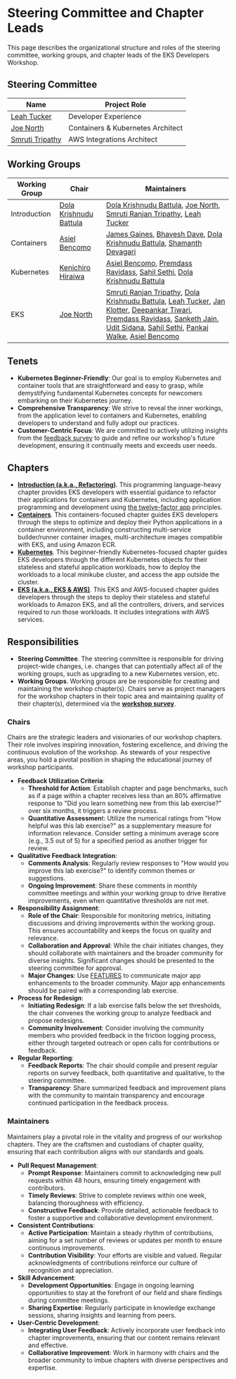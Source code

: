 # Steering Committee and Chapter Leads
This page describes the organizational structure and roles of the steering committee, working groups, and chapter leads of the EKS Developers Workshop.

## Steering Committee

|Name	|Project Role	|
|---	|---	|
|[Leah Tucker](https://github.com/tucktuck9)	|Developer Experience	|
|[Joe North](https://github.com/JoeNorth)	|Containers & Kubernetes Architect	|
|[Smruti Tripathy](https://github.com/smrutiranjantripathy)	|AWS Integrations Architect	|

## Working Groups

|Working Group	|Chair	|Maintainers	|
|---	|---	|---	|
|Introduction	|[Dola Krishnudu Battula](https://github.com/kakarotbyte)	|[Dola Krishnudu Battula](https://github.com/kakarotbyte), [Joe North](https://github.com/JoeNorth), [Smruti Ranjan Tripathy](https://github.com/smrutiranjantripathy), [Leah Tucker](https://github.com/tucktuck9)	|
|Containers	|[Asiel Bencomo](https://github.com/abencomoc)	|[James Gaines](https://github.com/jrgwv), [Bhavesh Dave](https://github.com/infinitedreams9586), [Dola Krishnudu Battula](https://github.com/kakarotbyte), [Shamanth Devagari](https://github.com/dshamanthreddy)	|
|Kubernetes	|[Kenichiro Hiraiwa](https://github.com/hiraken-w)	|[Asiel Bencomo](https://github.com/abencomoc), [Premdass Ravidass](https://github.com/premdass), [Sahil Sethi](https://github.com/21sahilsethi), [Dola Krishnudu Battula](https://github.com/kakarotbyte)	|
|EKS	|[Joe North](https://github.com/JoeNorth)	|[Smruti Ranjan Tripathy](https://github.com/smrutiranjantripathy), [Dola Krishnudu Battula](https://github.com/kakarotbyte), [Leah Tucker](https://github.com/tucktuck9), [Jan Klotter](https://github.com/awsjkl), [Deepankar Tiwari](https://github.com/deeptiwa), [Premdass Ravidass](https://github.com/premdass), [Sanketh Jain](https://github.com/jsanketh), [Udit Sidana](https://github.com/uditac25), [Sahil Sethi](https://github.com/21sahilsethi), [Pankaj Walke](https://github.com/punkwalker), [Asiel Bencomo](https://github.com/abencomoc)	|

## Tenets
* **Kubernetes Beginner-Friendly**: Our goal is to employ Kubernetes and container tools that are straightforward and easy to grasp, while demystifying fundamental Kubernetes concepts for newcomers embarking on their Kubernetes journey.
* **Comprehensive Transparency**: We strive to reveal the inner workings, from the application level to containers and Kubernetes, enabling developers to understand and fully adopt our practices.
* **Customer-Centric Focus**: We are committed to actively utilizing insights from the [feedback survey](https://pulse.aws/survey/IQNXSTCC) to guide and refine our workshop's future development, ensuring it continually meets and exceeds user needs.

## Chapters

* [**Introduction (a.k.a., Refactoring)**](https://github.com/aws-samples/eks-workshop-developers/tree/main/website/docs/introduction). This programming language-heavy chapter provides EKS developers with essential guidance to refactor their applications for containers and Kubernetes, including application programming and development using [the twelve-factor app](https://12factor.net/) principles.
* [**Containers**](https://github.com/aws-samples/eks-workshop-developers/tree/main/website/docs/containers). This containers-focused chapter guides EKS developers through the steps to optimize and deploy their Python applications in a container environment, including constructing multi-service builder/runner container images, multi-architecture images compatible with EKS, and using Amazon ECR. 
* [**Kubernetes**](https://github.com/aws-samples/eks-workshop-developers/tree/main/website/docs/kubernetes). This beginner-friendly Kubernetes-focused chapter guides EKS developers through the different Kubernetes objects for their stateless and stateful application workloads, how to deploy the workloads to a local minikube cluster, and access the app outside the cluster. 
* [**EKS (a.k.a., EKS & AWS)**](https://github.com/aws-samples/eks-workshop-developers/tree/main/website/docs/eks). This EKS and AWS-focused chapter guides developers through the steps to deploy their stateless and stateful workloads to Amazon EKS, and all the controllers, drivers, and services required to run those workloads. It includes integrations with AWS services.

## Responsibilities

* **Steering Committee**. The steering committee is responsible for driving project-wide changes, i.e. changes that can potentially affect all of the working groups, such as upgrading to a new Kubernetes version, etc.
* **Working Groups**. Working groups are be responsible for creating and maintaining the workshop chapter(s). Chairs serve as project managers for the workshop chapters in their topic area and maintaining quality of their chapter(s), determined via the **[workshop survey](https://pulse.aws/survey/IQNXSTCC)**. 

### Chairs

Chairs are the strategic leaders and visionaries of our workshop chapters. Their role involves inspiring innovation, fostering excellence, and driving the continuous evolution of the workshop. As stewards of your respective areas, you hold a pivotal position in shaping the educational journey of workshop participants.

* **Feedback Utilization Criteria**:
    * **Threshold for Action**: Establish chapter and page benchmarks, such as if a page within a chapter receives less than an 80% affirmative response to "Did you learn something new from this lab exercise?" over six months, it triggers a review process.
    * **Quantitative Assessmen**t: Utilize the numerical ratings from "How helpful was this lab exercise?" as a supplementary measure for information relevance. Consider setting a minimum average score (e.g., 3.5 out of 5) for a specified period as another trigger for review.
* **Qualitative Feedback Integration**:
    * **Comments Analysis**: Regularly review responses to "How would you improve this lab exercise?" to identify common themes or suggestions.
    * **Ongoing Improvement**: Share these comments in monthly committee meetings and within your working group to drive iterative improvements, even when quantitative thresholds are not met.
* **Responsibility Assignment**:
    * **Role of the Chair**: Responsible for monitoring metrics, initiating discussions and driving improvements within the working group. This ensures accountability and keeps the focus on quality and relevance.
    * **Collaboration and Approval**: While the chair initiates changes, they should collaborate with maintainers and the broader community for diverse insights. Significant changes should be presented to the steering committee for approval.
    * **Major Changes**: Use [FEATURES](https://github.com/aws-samples/python-fastapi-demo-docker/blob/main/FEATURES.md) to communicate major app enhancements to the broader community. Major app enhancements should be paired with a corresponding lab exercise.
* **Process for Redesign**:
    * **Initiating Redesign**: If a lab exercise falls below the set thresholds, the chair convenes the working group to analyze feedback and propose redesigns.
    * **Community Involvement**: Consider involving the community members who provided feedback in the friction logging process, either through targeted outreach or open calls for contributions or feedback.
* **Regular Reporting**:
    * **Feedback Reports**: The chair should compile and present regular reports on survey feedback, both quantitative and qualitative, to the steering committee.
    * **Transparency**: Share summarized feedback and improvement plans with the community to maintain transparency and encourage continued participation in the feedback process.

### Maintainers

Maintainers play a pivotal role in the vitality and progress of our workshop chapters. They are the craftsmen and custodians of chapter quality, ensuring that each contribution aligns with our standards and goals.

* **Pull Request Management**:
    * **Prompt Response**: Maintainers commit to acknowledging new pull requests within 48 hours, ensuring timely engagement with contributors.
    * **Timely Reviews**: Strive to complete reviews within one week, balancing thoroughness with efficiency.
    * **Constructive Feedback**: Provide detailed, actionable feedback to foster a supportive and collaborative development environment.
* **Consistent Contributions**:
    * **Active Participation**: Maintain a steady rhythm of contributions, aiming for a set number of reviews or updates per month to ensure continuous improvements.
    * **Contribution Visibility**: Your efforts are visible and valued. Regular acknowledgments of contributions reinforce our culture of recognition and appreciation.
* **Skill Advancement**:
    * **Development Opportunities**: Engage in ongoing learning opportunities to stay at the forefront of our field and share findings during committee meetings.
    * **Sharing Expertise**: Regularly participate in knowledge exchange sessions, sharing insights and learning from peers.
* **User-Centric Development**:
    * **Integrating User Feedback**: Actively incorporate user feedback into chapter improvements, ensuring that our content remains relevant and effective.
    * **Collaborative Improvement**: Work in harmony with chairs and the broader community to imbue chapters with diverse perspectives and expertise.
